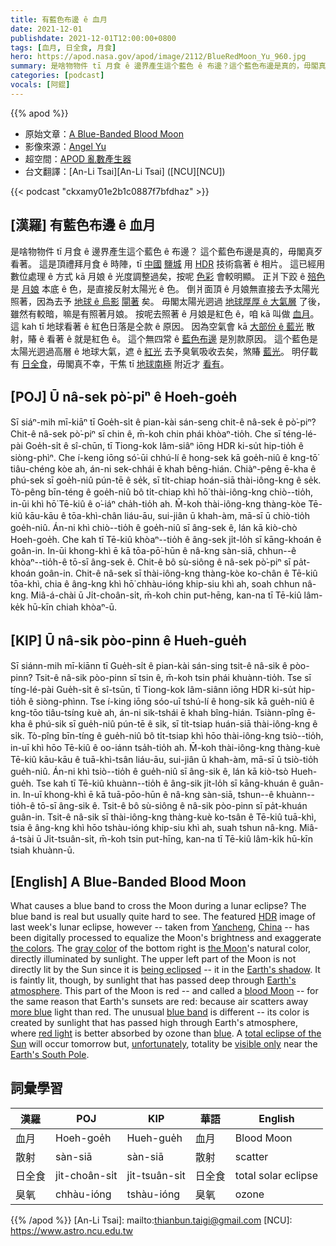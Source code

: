```yaml
---
title: 有藍色布邊 ê 血月
date: 2021-12-01
publishdate: 2021-12-01T12:00:00+0800
tags: [血月, 日全食, 月食]
hero: https://apod.nasa.gov/apod/image/2112/BlueRedMoon_Yu_960.jpg
summary: 是啥物物件 tī 月食 ê 邊界產生這个藍色 ê 布邊？這个藍色布邊是真的，毋閣真歹看著。
categories: [podcast]
vocals: [阿錕]
---
```


{{% apod %}}

- 原始文章：[A Blue-Banded Blood Moon](https://apod.nasa.gov/apod/ap211201.html)
- 影像來源：[Angel Yu](mailto:darkskyangelyu@gmail.com)
- 超空間：[APOD 亂數產生器](https://apod.nasa.gov/apod/random_apod.html)
- 台文翻譯：[An-Li Tsai][An-Li Tsai] ([NCU][NCU])

{{< podcast "ckxamy01e2b1c0887f7bfdhaz" >}}

## [漢羅] 有藍色布邊 ê 血月
是啥物物件 tī 月食 ê 邊界產生這个藍色 ê 布邊？
這个藍色布邊是真的，毋閣真歹看著。
這是頂禮拜月食 ê 時陣，tī [中國][China] [鹽城][Yancheng] 用 [HDR][HDR] 技術翕著 ê 相片。
這已經用數位處理 ê 方式 kā 月娘 ê 光度調整過矣，按呢 [色彩][the colors] 會較明顯。
正爿下跤 ê [殕色][gray color] 是 [月娘][the Moon] 本底 ê 色，是直接反射太陽光 ê 色。
倒爿面頂 ê 月娘無直接去予太陽光照著，因為去予 [地球 ê 烏影][Earth's shadow t] [閘著][being eclipsed t] 矣。
毋閣太陽光迵過 [地球厚厚 ê 大氣層][Earth's atmosphere] 了後，雖然有較暗，嘛是有照著月娘。
按呢去照著 ê 月娘是紅色 ê，咱 kā 叫做 [血月][blood Moon]。
這 kah tī 地球看著 ê 紅色日落是仝款 ê 原因。
因為空氣會 kā [大部份 ê 藍光][more blue] 散射，賰 ê 看著 ê 就是紅色 ê。
這个無四常 ê [藍色布邊][blue band] 是別款原因。
這个藍色是太陽光迵過高層 ê 地球大氣，遮 ê [紅光][red light] 去予臭氧吸收去矣，煞賰 [藍光][blue]。
明仔載有 [日全食][total eclipse of the Sun]，毋閣真不幸，干焦 tī [地球南極][Earth's South Pole] 附近才 [看有][visible only]。

## [POJ] Ū nâ-sek pò͘-piⁿ ê Hoeh-goe̍h
Sī siáⁿ-mih mī-kiāⁿ tī Goe̍h-si̍t ê pian-kài sán-seng chit-ê nâ-sek ê pò͘-piⁿ?
Chit-ê nâ-sek pò͘-piⁿ sī chin ê, m̄-koh chin phái khòaⁿ-tio̍h.
Che sī téng-lé-pài Goe̍h-si̍t ê sî-chūn, tī Tiong-kok Iâm-siâⁿ iōng HDR ki-su̍t hip-tio̍h ê siòng-phìⁿ.
Che í-keng iōng só͘-ūi chhú-lí ê hong-sek kā goe̍h-niû ê kng-tō͘ tiâu-chéng kòe ah, án-ni sek-chhái ē khah bêng-hián.
Chiàⁿ-pêng ē-kha ê phú-sek sī goe̍h-niû pún-tē ê se̍k, sī ti̍t-chiap hoán-siā thài-iông-kng ê se̍k.
Tò-pêng bīn-téng ê goe̍h-niû bô ti̍t-chiap khì hō͘ thài-iông-kng chiò--tio̍h, in-ūi khì hō͘ Tē-kiû ê o͘-iáⁿ cha̍h-tio̍h ah.
M̄-koh thài-iông-kng thàng-kòe Tē-kiû kāu-kāu ê tōa-khì-chân liáu-āu, sui-jiân ū khah-àm, mā-sī ū chiò-tio̍h goe̍h-niû.
Án-ni khì chiò--tio̍h ê goe̍h-niû sī âng-sek ê, lán kā kiò-chò Hoeh-goe̍h.
Che kah tī Tē-kiû khòaⁿ--tio̍h ê âng-sek ji̍t-lo̍h sī kāng-khoán ê goân-in.
In-ūi khong-khì ē kā tōa-pō͘-hūn ê nâ-kng sàn-siā, chhun--ê khòaⁿ--tio̍h-ê tō-sī âng-sek ê.
Chit-ê bô sù-siông ê nâ-sek pò͘-piⁿ sī pa̍t-khoán goân-in.
Chit-ê nâ-sek sī thài-iông-kng thàng-kòe ko-chân ê Tē-kiû tōa-khì, chia ê âng-kng khì hō͘ chhàu-ióng khip-siu khì ah, soah chhun nâ-kng.
Miâ-á-chài ū Ji̍t-choân-si̍t, m̄-koh chin put-hēng, kan-na tī Tē-kiû lâm-ke̍k hū-kīn chiah khòaⁿ-ū.

## [KIP] Ū nâ-sik pòo-pinn ê Hueh-gue̍h
Sī siánn-mih mī-kiānn tī Gue̍h-si̍t ê pian-kài sán-sing tsit-ê nâ-sik ê pòo-pinn?
Tsit-ê nâ-sik pòo-pinn sī tsin ê, m̄-koh tsin phái khuànn-tio̍h.
Tse sī tíng-lé-pài Gue̍h-si̍t ê sî-tsūn, tī Tiong-kok Iâm-siânn iōng HDR ki-su̍t hip-tio̍h ê siòng-phìnn.
Tse í-king iōng sóo-uī tshú-lí ê hong-sik kā gue̍h-niû ê kng-tōo tiâu-tsíng kuè ah, án-ni sik-tshái ē khah bîng-hián.
Tsiànn-pîng ē-kha ê phú-sik sī gue̍h-niû pún-tē ê si̍k, sī ti̍t-tsiap huán-siā thài-iông-kng ê si̍k.
Tò-pîng bīn-tíng ê gue̍h-niû bô ti̍t-tsiap khì hōo thài-iông-kng tsiò--tio̍h, in-uī khì hōo Tē-kiû ê oo-iánn tsa̍h-tio̍h ah.
M̄-koh thài-iông-kng thàng-kuè Tē-kiû kāu-kāu ê tuā-khì-tsân liáu-āu, sui-jiân ū khah-àm, mā-sī ū tsiò-tio̍h gue̍h-niû.
Án-ni khì tsiò--tio̍h ê gue̍h-niû sī âng-sik ê, lán kā kiò-tsò Hueh-gue̍h.
Tse kah tī Tē-kiû khuànn--tio̍h ê âng-sik ji̍t-lo̍h sī kāng-khuán ê guân-in.
In-uī khong-khì ē kā tuā-pōo-hūn ê nâ-kng sàn-siā, tshun--ê khuànn--tio̍h-ê tō-sī âng-sik ê.
Tsit-ê bô sù-siông ê nâ-sik pòo-pinn sī pa̍t-khuán guân-in.
Tsit-ê nâ-sik sī thài-iông-kng thàng-kuè ko-tsân ê Tē-kiû tuā-khì, tsia ê âng-kng khì hōo tshàu-ióng khip-siu khì ah, suah tshun nâ-kng.
Miâ-á-tsài ū Ji̍t-tsuân-si̍t, m̄-koh tsin put-hīng, kan-na tī Tē-kiû lâm-ki̍k hū-kīn tsiah khuànn-ū.

## [English] A Blue-Banded Blood Moon
What causes a blue band to cross the Moon during a lunar eclipse?
The blue band is real but usually quite hard to see.
The featured [HDR][HDR] image of last week's lunar eclipse, however -- taken from [Yancheng][Yancheng], [China][China] -- has been digitally processed to equalize the Moon's brightness and exaggerate [the colors][the colors].
The [gray color][gray color] of the bottom right is [the Moon][the Moon]'s natural color, directly illuminated by sunlight.
The upper left part of the Moon is not directly lit by the Sun since it is [being eclipsed][being eclipsed e] -- it in the [Earth's shadow][Earth's shadow e].
It is faintly lit, though, by sunlight that has passed deep through [Earth's atmosphere][Earth's atmosphere].
This part of the Moon is red -- and called a [blood Moon][blood Moon] -- for the same reason that Earth's sunsets are red: because air scatters away [more blue][more blue] light than red.
The unusual [blue band][blue band] is different -- its color is created by sunlight that has passed high through Earth's atmosphere, where [red light][red light] is better absorbed by ozone than [blue][blue].
A [total eclipse of the Sun][total eclipse of the Sun] will occur tomorrow but, [unfortunately][unfortunately], totality be [visible only][visible only] near the [Earth's South Pole][Earth's South Pole].

## 詞彙學習

|漢羅|POJ|KIP|華語|English|
|-|-|-|-|-|
|血月|Hoeh-goe̍h|Hueh-gue̍h|血月|Blood Moon|
|散射|sàn-siā|sàn-siā|散射|scatter|
|日全食|ji̍t-choân-si̍t|ji̍t-tsuân-si̍t|日全食|total solar eclipse|
|臭氧|chhàu-ióng|tshàu-ióng|臭氧|ozone|

{{% /apod %}}
[An-Li Tsai]: mailto:thianbun.taigi@gmail.com
[NCU]: https://www.astro.ncu.edu.tw


[HDR]:https://en.wikipedia.org/wiki/High_dynamic_range
[Yancheng]:https://youtu.be/E5d8KY_LU6Q
[China]:https://en.wikipedia.org/wiki/China
[the colors]:https://apod.nasa.gov/apod/ap201111.html
[gray color]:https://www.universetoday.com/19626/color-of-the-moon/
[the Moon]:https://solarsystem.nasa.gov/moons/earths-moon/in-depth/
[being eclipsed e]:https://apod.nasa.gov/apod/ap210525.html
[being eclipsed t]:https://apod.tw/daily/20210525/
[Earth's shadow e]:https://apod.nasa.gov/apod/ap211125.html
[Earth's shadow t]:https://apod.tw/daily/20211125/
[Earth's atmosphere]:https://www.nasa.gov/mission_pages/sunearth/science/atmosphere-layers2.html
[blood Moon]:https://www.timeanddate.com/eclipse/blood-moon.html
[more blue]:https://spaceplace.nasa.gov/blue-sky/en/
[blue band]:https://science.nasa.gov/science-news/science-at-nasa/2014/18sep_lunareclipse
[red light]:https://www.atoptics.co.uk/highsky/hozon.htm
[blue]:https://www.pbs.org/newshour/science/ozone-challenge-can-see-turquoise-lunar-eclipse
[total eclipse of the Sun]:https://www.nasa.gov/content/dec-4-2021-eclipse
[unfortunately]:https://static.onecms.io/wp-content/uploads/sites/20/2018/05/21042210_264995290674140_8840525631411191808_n.jpg
[visible only]:https://apod.nasa.gov/apod/ap170730.html
[Earth's South Pole]:https://en.wikipedia.org/wiki/Antarctica
